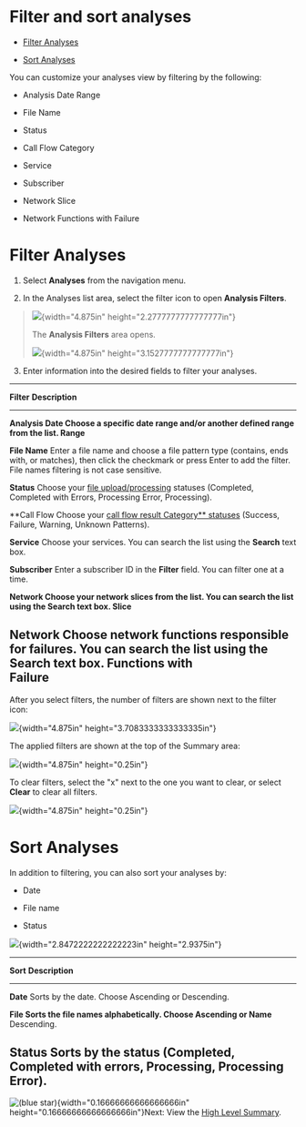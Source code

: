 # Filter and sort analyses

-   [Filter Analyses](#Filterandsortanalyses-FilterAnalyses)

-   [Sort Analyses](#Filterandsortanalyses-SortAnalyses)

You can customize your analyses view by filtering by the following:

-   Analysis Date Range

-   File Name

-   Status

-   Call Flow Category

-   Service

-   Subscriber

-   Network Slice

-   Network Functions with Failure

# Filter Analyses

1.  Select **Analyses** from the navigation menu.

2.  In the Analyses list area, select the filter icon to open **Analysis
    Filters**.

> ![](media/image1.tmp){width="4.875in" height="2.2777777777777777in"}
>
> The **Analysis Filters** area opens.
>
> ![](media/image2.tmp){width="4.875in" height="3.1527777777777777in"}

3.  Enter information into the desired fields to filter your analyses.

  --------------------------------------------------------------------------------------------------------------------------------------------------------------------
  **Filter**       **Description**
  ---------------- ---------------------------------------------------------------------------------------------------------------------------------------------------
  **Analysis Date  Choose a specific date range and/or another defined range from the list.
  Range**          

  **File Name**    Enter a file name and choose a file pattern type (contains, ends with, or matches), then click the checkmark or press Enter to add the filter. File
                   names filtering is not case sensitive.

  **Status**       Choose your [file
                   upload/processing](https://nexiusocp.atlassian.net/wiki/spaces/AKB1/pages/3037659168/Access+your+analyses#View-file-upload%2Fprocessing-statuses)
                   statuses (Completed, Completed with Errors, Processing Error, Processing).

  **Call Flow      Choose your [call flow result
  Category**       statuses](https://nexiusocp.atlassian.net/wiki/spaces/AKB1/pages/3037560963/View+results+in+Call+Flow+Details#View-call-flow-result-statuses)
                   (Success, Failure, Warning, Unknown Patterns).

  **Service**      Choose your services. You can search the list using the **Search** text box.

  **Subscriber**   Enter a subscriber ID in the **Filter** field. You can filter one at a time.

  **Network        Choose your network slices from the list. You can search the list using the **Search** text box.
  Slice**          

  **Network        Choose network functions responsible for failures. You can search the list using the **Search** text box.
  Functions with   
  Failure**        
  --------------------------------------------------------------------------------------------------------------------------------------------------------------------

After you select filters, the number of filters are shown next to the
filter icon:

![](media/image3.tmp){width="4.875in" height="3.7083333333333335in"}

The applied filters are shown at the top of the Summary area:

![](media/image4.tmp){width="4.875in" height="0.25in"}

To clear filters, select the "x" next to the one you want to clear, or
select **Clear** to clear all filters.

![](media/image5.tmp){width="4.875in" height="0.25in"}

# Sort Analyses

In addition to filtering, you can also sort your analyses by:

-   Date

-   File name

-   Status

![](media/image6.tmp){width="2.8472222222222223in" height="2.9375in"}

  ---------------------------------------------------------------------------
  **Sort**     **Description**
  ------------ --------------------------------------------------------------
  **Date**     Sorts by the date. Choose Ascending or Descending.

  **File       Sorts the file names alphabetically. Choose Ascending or
  Name**       Descending.

  **Status**   Sorts by the status (Completed, Completed with errors,
               Processing, Processing Error).
  ---------------------------------------------------------------------------

![(blue star)](media/image7.tmp){width="0.16666666666666666in"
height="0.16666666666666666in"}Next: View the [High Level
Summary](https://d.docs.live.net/wiki/spaces/AKB1/pages/2909536753/View+your+High-Level+Summary).